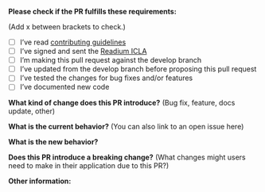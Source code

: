 **Please check if the PR fulfills these requirements:**

(Add x between brackets to check.)

- [ ] I’ve read [contributing guidelines](../contributing.md)
- [ ] I’ve signed and sent the [Readium ICLA](http://readium.github.io/documents/Individual%20Contributor%20License%20Agreement.pdf)
- [ ] I’m making this pull request against the develop branch
- [ ] I’ve updated from the develop branch before proposing this pull request
- [ ] I’ve tested the changes for bug fixes and/or features
- [ ] I’ve documented new code

**What kind of change does this PR introduce?** (Bug fix, feature, docs update, other)



**What is the current behavior?** (You can also link to an open issue here)



**What is the new behavior?**



**Does this PR introduce a breaking change?** (What changes might users need to make in their application due to this PR?)



**Other information:**